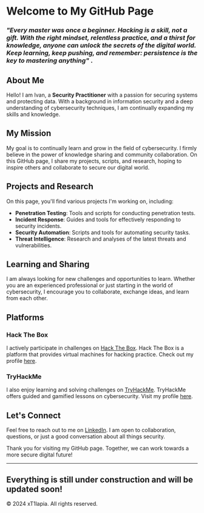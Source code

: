 # Welcome to My GitHub Page

### *"Every master was once a beginner. Hacking is a skill, not a gift. With the right mindset, relentless practice, and a thirst for knowledge, anyone can unlock the secrets of the digital world. Keep learning, keep pushing, and remember: persistence is the key to mastering anything"* .

## About Me

Hello! I am Ivan, a  **Security Practitioner** with a passion for securing systems and protecting data. With a background in information security and a deep understanding of cybersecurity techniques, I am continually expanding my skills and knowledge.

## My Mission

My goal is to continually learn and grow in the field of cybersecurity. I firmly believe in the power of knowledge sharing and community collaboration. On this GitHub page, I share my projects, scripts, and research, hoping to inspire others and collaborate to secure our digital world.

## Projects and Research

On this page, you'll find various projects I'm working on, including:
- **Penetration Testing**: Tools and scripts for conducting penetration tests.
- **Incident Response**: Guides and tools for effectively responding to security incidents.
- **Security Automation**: Scripts and tools for automating security tasks.
- **Threat Intelligence**: Research and analyses of the latest threats and vulnerabilities.

## Learning and Sharing

I am always looking for new challenges and opportunities to learn. Whether you are an experienced professional or just starting in the world of cybersecurity, I encourage you to collaborate, exchange ideas, and learn from each other.

## Platforms

### Hack The Box

I actively participate in challenges on [Hack The Box](https://www.hackthebox.eu/). Hack The Box is a platform that provides virtual machines for hacking practice. Check out my profile [here](https://app.hackthebox.com/users/394320).

### TryHackMe

I also enjoy learning and solving challenges on [TryHackMe](https://tryhackme.com/). TryHackMe offers guided and gamified lessons on cybersecurity. Visit my profile [here](https://tryhackme.com/p/xT1lapia).

## Let's Connect

Feel free to reach out to me on [LinkedIn]([https://www.linkedin.com/in/yourprofile](https://www.linkedin.com/in/ivan-r-31b77212b/)). I am open to collaboration, questions, or just a good conversation about all things security.

Thank you for visiting my GitHub page. Together, we can work towards a more secure digital future!

---
Everything is still under construction and will be updated soon!
---

© 2024 xT1lapia. All rights reserved.


